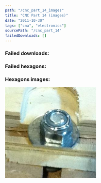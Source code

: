 ```yaml
---
path: "/cnc_part_14_images"
title: "CNC Part 14 (images)"
date: "2011-10-30"
tags: ["cna", "electronics"]
sourcePath: "/cnc_part_14"
failedDownloads: []
---
```


### Failed downloads:

### Failed hexagons:

### Hexagons images:

![cnc_bolt_hexagon.jpg](cnc_bolt_hexagon.jpg)
